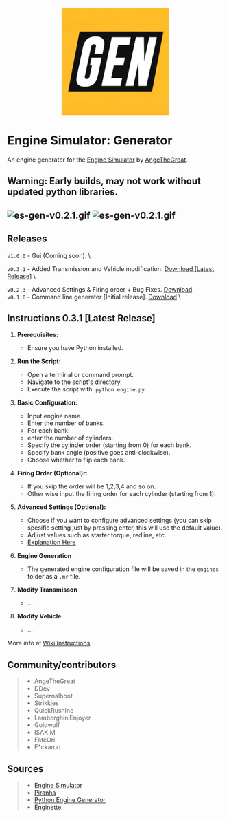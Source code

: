 <p align="center"><img src="https://github.com/AaronsLifeGame/es-generator/blob/main/public/es-gen.png" width="250" height="250"></p>

# Engine Simulator: Generator
An engine generator for the [Engine Simulator](https://github.com/ange-yaghi/engine-sim) by [AngeTheGreat](https://github.com/ange-yaghi).
  
## Warning: Early builds, may not work without updated python libraries.

![es-gen-v0.2.1.gif](https://github.com/AaronsLifeGame/es-generator/blob/main/public/es-gen-v0.2.1.gif)
![es-gen-v0.2.1.gif](https://github.com/AaronsLifeGame/es-generator/blob/main/public/es-gen-v0.1.0.gif)
---

## Releases
`v1.0.0` - Gui (Coming soon). \

`v0.3.1` - Added Transmission and Vehicle modification. [Download [Latest Release]](https://github.com/AaronsLifeGame/es-generator/releases/download/v0.3.1/es-gen-v0.3.1.zip) \

`v0.2.3` - Advanced Settings & Firing order + Bug Fixes. [Download](https://github.com/AaronsLifeGame/es-generator/releases/download/v0.2.3/es-gen-v0.2.3.zip) \
`v0.1.0` - Command line generator [Initial release]. [Download](https://github.com/AaronsLifeGame/es-generator/releases/download/v0.1.0/es-gen-v0.1.0.zip) \


## Instructions 0.3.1 [Latest Release]
1. **Prerequisites:**
   - Ensure you have Python installed.

2. **Run the Script:**
   - Open a terminal or command prompt.
   - Navigate to the script's directory.
   - Execute the script with: `python engine.py`.

3. **Basic Configuration:**
   - Input engine name.
   - Enter the number of banks.
   - For each bank:
   - enter the number of cylinders.
   - Specify the cylinder order (starting from 0) for each bank.
   - Specify bank angle (positive goes anti-clockwise).
   - Choose whether to flip each bank.

4. **Firing Order (Optional)r:**
   - If you skip the order will be 1,2,3,4 and so on.
   - Other wise input the firing order for each cylinder (starting from 1).

5. **Advanced Settings (Optional):**
   - Choose if you want to configure advanced settings (you can skip spesific setting just by pressing enter, this will use the default value).
   - Adjust values such as starter torque, redline, etc.
   - [Explanation Here](https://github.com/AaronsLifeGame/es-generator/wiki/Instructions#v020)  

6. **Engine Generation**
   - The generated engine configuration file will be saved in the `engines` folder as a `.mr` file.

7. **Modify Transmisson** 
   - ...

8. **Modify Vehicle**
   - ...

More info at [Wiki Instructions](https://github.com/AaronsLifeGame/es-generator/wiki/Instructions).

## Community/contributors
>- AngeTheGreat
>- DDev
>- Supernalboot
>- Strikkies
>- QuickRushInc
>- LamborghiniEnjoyer
>- Goldwolf
>- ISAK.M
>- FateOri
>- F*ckaroo
  
## Sources
>- [Engine Simulator](https://github.com/ange-yaghi/engine-sim)
>- [Piranha](https://github.com/ange-yaghi/piranha)
>- [Python Engine Generator](https://github.com/ange-yaghi/engine-generator)
>- [Enginette](https://github.com/Enginette/enginette)
